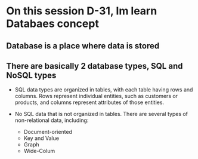 # On this session D-31, Im learn Databaes concept

## Database is a place where data is stored

## There are basically 2 database types, SQL and NoSQL types
- SQL data types are organized in tables, with each table having rows and columns. Rows represent individual entities, such as customers or products, and columns represent attributes of those entities.

- No SQL data that is not organized in tables. There are several types of non-relational data, including: 
    - Document-oriented
    - Key and Value
    - Graph
    - Wide-Colum